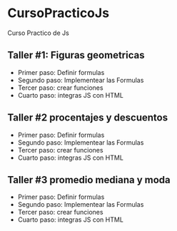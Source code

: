 # CursoPracticoJs
Curso Practico de Js

## Taller #1: Figuras geometricas

- Primer paso: Definir formulas
- Segundo paso: Implementear las Formulas
- Tercer paso: crear funciones
- Cuarto paso: integras JS con HTML


## Taller #2 procentajes y descuentos
- Primer paso: Definir formulas
- Segundo paso: Implementear las Formulas
- Tercer paso: crear funciones
- Cuarto paso: integras JS con HTML

## Taller #3 promedio mediana y moda
- Primer paso: Definir formulas
- Segundo paso: Implementear las Formulas
- Tercer paso: crear funciones
- Cuarto paso: integras JS con HTML